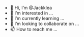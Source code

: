 - 👋 Hi, I’m @Jackklea
- 👀 I’m interested in ...
- 🌱 I’m currently learning ...
- 💞️ I’m looking to collaborate on ...
- 📫 How to reach me ...

<!---
Jackklea/Jackklea is a ✨ special ✨ repository because its `README.md` (this file) appears on your GitHub profile.
You can click the Preview link to take a look at your changes.
--->
